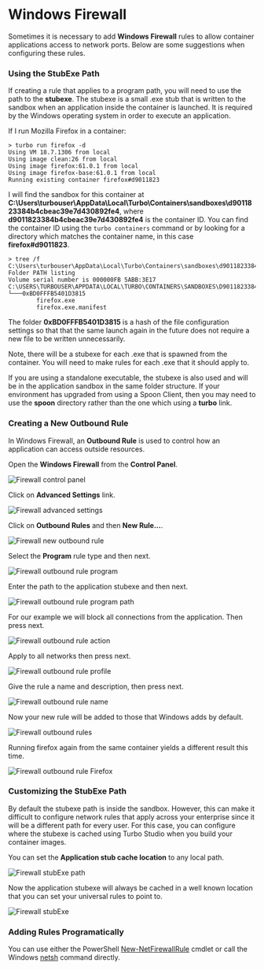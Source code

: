 # Windows Firewall

Sometimes it is necessary to add **Windows Firewall** rules to allow container applications access to network ports. Below are some suggestions when configuring these rules.

### Using the StubExe Path

If creating a rule that applies to a program path, you will need to use the path to the **stubexe**. The stubexe is a small .exe stub that is written to the sandbox when an application inside the container is launched. It is required by the Windows operating system in order to execute an application.

If I run Mozilla Firefox in a container:

```
> turbo run firefox -d
Using VM 18.7.1306 from local
Using image clean:26 from local
Using image firefox:61.0.1 from local
Using image firefox-base:61.0.1 from local
Running existing container firefox#d9011823
```

I will find the sandbox for this container at **C:\Users\turbouser\AppData\Local\Turbo\Containers\sandboxes\d9011823384b4cbeac39e7d430892fe4**, where **d9011823384b4cbeac39e7d430892fe4** is the container ID. You can find the container ID using the `turbo containers` command or by looking for a directory which matches the container name, in this case **firefox#d9011823**.

```
> tree /f C:\Users\turbouser\AppData\Local\Turbo\Containers\sandboxes\d9011823384b4cbeac39e7d430892fe4\local\stubexe
Folder PATH listing
Volume serial number is 000000FB 5ABB:3E17
C:\USERS\TURBOUSER\APPDATA\LOCAL\TURBO\CONTAINERS\SANDBOXES\D9011823384B4CBEAC39E7D430892FE4\LOCAL\STUBEXE
└───0xBD0FFFB5401D3815
        firefox.exe
        firefox.exe.manifest
```

The folder **0xBD0FFFB5401D3815** is a hash of the file configuration settings so that that the same launch again in the future does not require a new file to be written unnecessarily.

Note, there will be a stubexe for each .exe that is spawned from the container. You will need to make rules for each .exe that it should apply to.

If you are using a standalone executable, the stubexe is also used and will be in the application sandbox in the same folder structure. If your environment has upgraded from using a Spoon Client, then you may need to use the **spoon** directory rather than the one which using a **turbo** link.

### Creating a New Outbound Rule

In Windows Firewall, an **Outbound Rule** is used to control how an application can access outside resources.

Open the **Windows Firewall** from the **Control Panel**.

![Firewall control panel](/images/firewall1.png)

Click on **Advanced Settings** link.

![Firewall advanced settings](/images/firewall2.png)

Click on **Outbound Rules** and then **New Rule...**.

![Firewall new outbound rule](/images/firewall3.png)

Select the **Program** rule type and then next.

![Firewall outbound rule program](/images/firewall4.png)

Enter the path to the application stubexe and then next.

![Firewall outbound rule program path](/images/firewall5.png)

For our example we will block all connections from the application. Then press next.

![Firewall outbound rule action](/images/firewall6.png)

Apply to all networks then press next.

![Firewall outbound rule profile](/images/firewall7.png)

Give the rule a name and description, then press next.

![Firewall outbound rule name](/images/firewall8.png)

Now your new rule will be added to those that Windows adds by default.

![Firewall outbound rules](/images/firewall9.png)

Running firefox again from the same container yields a different result this time.

![Firewall outbound rule Firefox](/images/firewall10.png)

### Customizing the StubExe Path

By default the stubexe path is inside the sandbox. However, this can make it difficult to configure network rules that apply across your enterprise since it will be a different path for every user. For this case, you can configure where the stubexe is cached using Turbo Studio when you build your container images.

You can set the **Application stub cache location** to any local path.

![Firewall stubExe path](/images/firewall11.png)

Now the application stubexe will always be cached in a well known location that you can set your universal rules to point to.

![Firewall stubExe](/images/firewall12.png)

### Adding Rules Programatically

You can use either the PowerShell [New-NetFirewallRule](https://docs.microsoft.com/en-us/powershell/module/netsecurity/new-netfirewallrule?view=win10-ps) cmdlet or call the Windows [netsh](https://support.microsoft.com/en-us/help/947709/how-to-use-the-netsh-advfirewall-firewall-context-instead-of-the-netsh) command directly.
